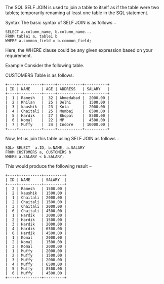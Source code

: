 The SQL SELF JOIN is used to join a table to itself as if the table were two tables; temporarily renaming at least one table in the SQL statement.

Syntax
The basic syntax of SELF JOIN is as follows −

    SELECT a.column_name, b.column_name...
    FROM table1 a, table1 b
    WHERE a.common_field = b.common_field;
Here, the WHERE clause could be any given expression based on your requirement.

Example
Consider the following table.

CUSTOMERS Table is as follows.

    +----+----------+-----+-----------+----------+
    | ID | NAME     | AGE | ADDRESS   | SALARY   |
    +----+----------+-----+-----------+----------+
    |  1 | Ramesh   |  32 | Ahmedabad |  2000.00 |
    |  2 | Khilan   |  25 | Delhi     |  1500.00 |
    |  3 | kaushik  |  23 | Kota      |  2000.00 |
    |  4 | Chaitali |  25 | Mumbai    |  6500.00 |
    |  5 | Hardik   |  27 | Bhopal    |  8500.00 |
    |  6 | Komal    |  22 | MP        |  4500.00 |
    |  7 | Muffy    |  24 | Indore    | 10000.00 |
    +----+----------+-----+-----------+----------+
Now, let us join this table using SELF JOIN as follows −

    SQL> SELECT  a.ID, b.NAME, a.SALARY
    FROM CUSTOMERS a, CUSTOMERS b
    WHERE a.SALARY < b.SALARY;
This would produce the following result −

    +----+----------+---------+
    | ID | NAME     | SALARY  |
    +----+----------+---------+
    |  2 | Ramesh   | 1500.00 |
    |  2 | kaushik  | 1500.00 |
    |  1 | Chaitali | 2000.00 |
    |  2 | Chaitali | 1500.00 |
    |  3 | Chaitali | 2000.00 |
    |  6 | Chaitali | 4500.00 |
    |  1 | Hardik   | 2000.00 |
    |  2 | Hardik   | 1500.00 |
    |  3 | Hardik   | 2000.00 |
    |  4 | Hardik   | 6500.00 |
    |  6 | Hardik   | 4500.00 |
    |  1 | Komal    | 2000.00 |
    |  2 | Komal    | 1500.00 |
    |  3 | Komal    | 2000.00 |
    |  1 | Muffy    | 2000.00 |
    |  2 | Muffy    | 1500.00 |
    |  3 | Muffy    | 2000.00 |
    |  4 | Muffy    | 6500.00 |
    |  5 | Muffy    | 8500.00 |
    |  6 | Muffy    | 4500.00 |
    +----+----------+---------+
